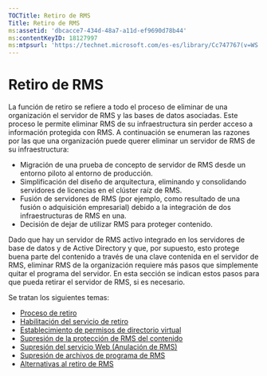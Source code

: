 ```yaml
---
TOCTitle: Retiro de RMS
Title: Retiro de RMS
ms:assetid: 'dbcacce7-434d-48a7-a11d-ef9690d78b44'
ms:contentKeyID: 18127997
ms:mtpsurl: 'https://technet.microsoft.com/es-es/library/Cc747767(v=WS.10)'
---
```


Retiro de RMS
=============

La función de retiro se refiere a todo el proceso de eliminar de una organización el servidor de RMS y las bases de datos asociadas. Este proceso le permite eliminar RMS de su infraestructura sin perder acceso a información protegida con RMS. A continuación se enumeran las razones por las que una organización puede querer eliminar un servidor de RMS de su infraestructura:

-   Migración de una prueba de concepto de servidor de RMS desde un entorno piloto al entorno de producción.
-   Simplificación del diseño de arquitectura, eliminando y consolidando servidores de licencias en el clúster raíz de RMS.
-   Fusión de servidores de RMS (por ejemplo, como resultado de una fusión o adquisición empresarial) debido a la integración de dos infraestructuras de RMS en una.
-   Decisión de dejar de utilizar RMS para proteger contenido.

Dado que hay un servidor de RMS activo integrado en los servidores de base de datos y de Active Directory y que, por supuesto, esto protege buena parte del contenido a través de una clave contenida en el servidor de RMS, eliminar RMS de la organización requiere más pasos que simplemente quitar el programa del servidor. En esta sección se indican estos pasos para que pueda retirar el servidor de RMS, si es necesario.

Se tratan los siguientes temas:

-   [Proceso de retiro](https://technet.microsoft.com/57bd9949-9433-437b-93ed-ffb2dff9992e)
-   [Habilitación del servicio de retiro](https://technet.microsoft.com/45226e85-b50d-41cc-aca7-0f603f8509d5)
-   [Establecimiento de permisos de directorio virtual](https://technet.microsoft.com/45112111-9608-45b1-9a86-7b313d0a1579)
-   [Supresión de la protección de RMS del contenido](https://technet.microsoft.com/c30361e3-50d2-4474-a87d-d38de502cf9e)
-   [Supresión del servicio Web (Anulación de RMS)](https://technet.microsoft.com/68b4e2b0-b1b7-4b0a-8c1a-82ac27c1f12e)
-   [Supresión de archivos de programa de RMS](https://technet.microsoft.com/d1dc8a8b-f8de-487f-87b4-2174d449f0bc)
-   [Alternativas al retiro de RMS](https://technet.microsoft.com/4d32f35e-997d-4d10-ab66-efe217e853f7)
